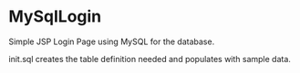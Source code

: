 # MySqlLogin
Simple JSP Login Page using MySQL for the database. 

init.sql creates the table definition needed and populates with sample data.